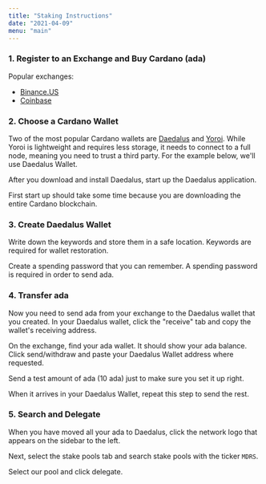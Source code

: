 ```yaml
---
title: "Staking Instructions"
date: "2021-04-09"
menu: "main"
---
```


### 1. Register to an Exchange and Buy Cardano (ada)

Popular exchanges:

* [Binance.US](https://www.binance.com/en)
* [Coinbase](https://coinbase.com/)


### 2. Choose a Cardano Wallet

Two of the most popular Cardano wallets are [Daedalus](https://daedaluswallet.io) and [Yoroi](https://yoroi-wallet.com/). While Yoroi is lightweight and requires less storage, it needs to connect to a full node, meaning you need to trust a third party. For the example below, we'll use Daedalus Wallet.

After you download and install Daedalus, start up the Daedalus application.

First start up should take some time because you are downloading the entire Cardano blockchain.

### 3. Create Daedalus Wallet

Write down the keywords and store them in a safe location. Keywords are required for wallet restoration.

Create a spending password that you can remember. A spending password is required in order to send ada.

### 4. Transfer ada

Now you need to send ada from your exchange to the Daedalus wallet that you created. In your Daedalus wallet, click the "receive" tab and copy the wallet's receiving address.

On the exchange, find your ada wallet. It should show your ada balance. Click send/withdraw and paste your Daedalus Wallet address where requested.

Send a test amount of ada (10 ada) just to make sure you set it up right.

When it arrives in your Daedalus Wallet, repeat this step to send the rest.

### 5. Search and Delegate

When you have moved all your ada to Daedalus, click the network logo that appears on the sidebar to the left.

Next, select the stake pools tab and search stake pools with the ticker `MDRS`.

Select our pool and click delegate.
